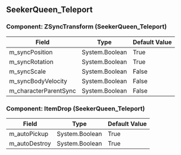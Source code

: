 ## SeekerQueen_Teleport

### Component: ZSyncTransform (SeekerQueen_Teleport)

|Field|Type|Default Value|
|-----|----|-------------|
|m_syncPosition|System.Boolean|True|
|m_syncRotation|System.Boolean|True|
|m_syncScale|System.Boolean|False|
|m_syncBodyVelocity|System.Boolean|False|
|m_characterParentSync|System.Boolean|False|

### Component: ItemDrop (SeekerQueen_Teleport)

|Field|Type|Default Value|
|-----|----|-------------|
|m_autoPickup|System.Boolean|True|
|m_autoDestroy|System.Boolean|True|

